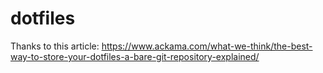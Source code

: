 # dotfiles

Thanks to this article:
https://www.ackama.com/what-we-think/the-best-way-to-store-your-dotfiles-a-bare-git-repository-explained/
